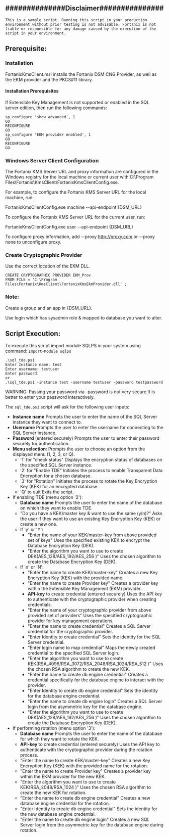 ## ##############Disclaimer###############

`This is a sample script. Running this script in your production environment without prior testing is not advisable. Fortanix is not liable or responsible for any damage caused by the execution of the script in your environment.`

## Prerequisite:

### Installation

FortanixKmsClient.msi installs the Fortanix DSM CNG Provider, as well as the EKM provider and the PKCS#11 library.

#### Installation Prerequisites

If Extensible Key Management is not supported or enabled in the SQL server edition, then run the following commands:
```
sp_configure 'show advanced', 1
GO
RECONFIGURE
GO
sp_configure 'EKM provider enabled', 1
GO
RECONFIGURE
GO
```

### Windows Server Client Configuration

The Fortanix KMS Server URL and proxy information are configured in the Windows registry for the local machine or current user with C:\Program Files\Fortanix\KmsClient\FortanixKmsClientConfig.exe.

For example, to configure the Fortanix KMS Server URL for the local machine, run:

FortanixKmsClientConfig.exe machine --api-endpoint {DSM_URL}

To configure the Fortanix KMS Server URL for the current user, run:

FortanixKmsClientConfig.exe user --api-endpoint {DSM_URL}

To configure proxy information, add --proxy http://proxy.com or --proxy none to unconfigure proxy.

### Create Cryptographic Provider

Use the correct location of the EKM DLL.
```
CREATE CRYPTOGRAPHIC PROVIDER EKM_Prov
FROM FILE = 'C:\Program Files\Fortanix\KmsClient\FortanixKmsEkmProvider.dll' ;
```
### Note:

Create a group and an app in {DSM_URL}.

Use login which has sysadmin role & mapped to database you want to alter.

## Script Execution:

To execute this script import module SQLPS in your system using command: `Import-Module sqlps`

```
.\sql_tde.ps1
Enter Instance name: test
Enter username: testuser
Enter password:
or
.\sql_tde.ps1 -instance test -username testuser -password testpassword
```
WARNING: Passing your password via -password is not very secure.It is better to enter your password interactively.

The `sql_tde.ps1` script will ask for the following user inputs:

* **Instance name**
    Prompts the user to enter the name of the SQL Server instance they want to connect to.
* **Username**
    Prompts the user to enter the username for connecting to the SQL Server instance.
* **Password** (entered securely)
    Prompts the user to enter their password securely for authentication.
* **Menu selection**:
    Prompts the user to choose an option from the displayed menu (1, 2, 3, or Q).
    * '1' for "check status"
        Displays the encryption status of databases on the specified SQL Server instance.
    * '2' for "Enable TDE"
        Initiates the process to enable Transparent Data Encryption for a chosen database.
    * '3' for "Rotation"
        Initiates the process to rotate the Key Encryption Key (KEK) for an encrypted database.
    * 'Q' to quit
        Exits the script.
* If enabling TDE (menu option '2'):
    * **Database name**
        Prompts the user to enter the name of the database on which they want to enable TDE.
    * "Do you have a KEK/master key & want to use the same (y/n)?"
        Asks the user if they want to use an existing Key Encryption Key (KEK) or create a new one.
    * If 'y' or 'Y':
        * "Enter the name of your KEK/master-key from above provided set of keys"
            Uses the specified existing KEK to encrypt the Database Encryption Key (DEK).
        * "Enter the algorithm you want to use to create DEK(AES_128/AES_192/AES_256 )"
            Uses the chosen algorithm to create the Database Encryption Key (DEK).
    * If 'n' or 'N':
        * "Enter the name to create KEK/master-key"
            Creates a new Key Encryption Key (KEK) with the provided name.
        * "Enter the name to create Provider key"
            Creates a provider key within the Extensible Key Management (EKM) provider.
        * **API-key** to create credential (entered securely)
            Uses the API key to authenticate with the cryptographic provider when creating credentials.
        * "Enter the name of your cryptographic provider from above provided set of providers"
            Uses the specified cryptographic provider for key management operations.
        * "Enter the name to create credential"
            Creates a SQL Server credential for the cryptographic provider.
        * "Enter Identity to create credential"
            Sets the identity for the SQL Server credential.
        * "Enter login name to map credential"
            Maps the newly created credential to the specified SQL Server login.
        * "Enter the algorithm you want to use to create KEK(RSA_4096/RSA_3072/RSA_2048/RSA_1024/RSA_512 )"
            Uses the chosen RSA algorithm to create the new KEK.
        * "Enter the name to create db engine credential"
            Creates a credential specifically for the database engine to interact with the provider.
        * "Enter Identity to create db engine credential"
            Sets the identity for the database engine credential.
        * "Enter the name to create db engine login"
            Creates a SQL Server login from the asymmetric key for the database engine.
        * "Enter the algorithm you want to use to create DEK(AES_128/AES_192/AES_256 )"
            Uses the chosen algorithm to create the Database Encryption Key (DEK).
* If performing rotation (menu option '3'):
    * **Database name**
        Prompts the user to enter the name of the database for which they want to rotate the KEK.
    * **API-key** to create credential (entered securely)
        Uses the API key to authenticate with the cryptographic provider during the rotation process.
    * "Enter the name to create KEK/master-key"
        Creates a new Key Encryption Key (KEK) with the provided name for the rotation.
    * "Enter the name to create Provider key"
        Creates a provider key within the EKM provider for the new KEK.
    * "Enter the algorithm you want to use to create KEK(RSA_2048/RSA_1024 )"
        Uses the chosen RSA algorithm to create the new KEK for rotation.
    * "Enter the name to create db engine credential"
        Creates a new database engine credential for the rotation.
    * "Enter Identity to create db engine credential"
        Sets the identity for the new database engine credential.
    * "Enter the name to create db engine login"
        Creates a new SQL Server login from the asymmetric key for the database engine during rotation.
